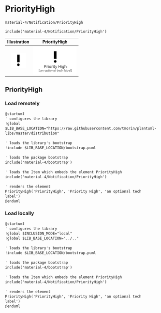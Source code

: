 # PriorityHigh


```text
material-4/Notification/PriorityHigh
```

```text
include('material-4/Notification/PriorityHigh')
```



| Illustration | PriorityHigh |
| :---: | :---: |
| ![illustration for Illustration](../../material-4/Notification/PriorityHigh.png) | ![illustration for PriorityHigh](../../material-4/Notification/PriorityHigh.Local.png) |




## PriorityHigh

### Load remotely
```plantuml
@startuml
' configures the library
!global $LIB_BASE_LOCATION="https://raw.githubusercontent.com/tmorin/plantuml-libs/master/distribution"

' loads the library's bootstrap
!include $LIB_BASE_LOCATION/bootstrap.puml

' loads the package bootstrap
include('material-4/bootstrap')

' loads the Item which embeds the element PriorityHigh
include('material-4/Notification/PriorityHigh')

' renders the element
PriorityHigh('PriorityHigh', 'Priority High', 'an optional tech label')
@enduml
```

### Load locally
```plantuml
@startuml
' configures the library
!global $INCLUSION_MODE="local"
!global $LIB_BASE_LOCATION="../.."

' loads the library's bootstrap
!include $LIB_BASE_LOCATION/bootstrap.puml

' loads the package bootstrap
include('material-4/bootstrap')

' loads the Item which embeds the element PriorityHigh
include('material-4/Notification/PriorityHigh')

' renders the element
PriorityHigh('PriorityHigh', 'Priority High', 'an optional tech label')
@enduml
```

